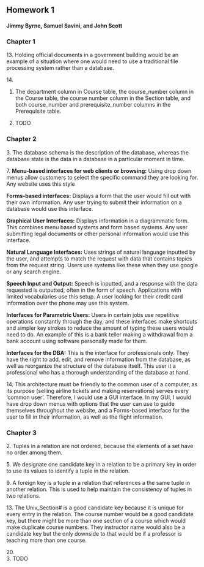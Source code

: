 ##  Homework 1
####  Jimmy Byrne, Samuel Savini, and John Scott


###  Chapter 1
13\.  Holding official documents in a government building would be an example of a situation where one would need to use a traditional file processing system rather than a database.


14\.  
  1.  The department column in Course table, the course_number column in the Course table, the course number column in the Section table, and both course_number and prerequisite_number columns in the Prerequisite table.

  2.  TODO


###  Chapter 2
3\.  The database schema is the description of the database, whereas the database state is the data in a database in a particular moment in time.


7\.  __Menu-based interfaces for web clients or browsing:__ Using drop down menus allow customers to select the specific command they are looking for. Any website uses this style

__Forms-based interfaces:__ Displays a form that the user would fill out with their own information. Any user trying to submit their information on a database would use this interface.

__Graphical User Interfaces:__ Displays information in a diagrammatic form. This combines menu based systems and form based systems. Any user submitting legal documents or other personal information would use this interface.

__Natural Language Interfaces:__ Uses strings of natural language inputted by the user, and attempts to match the request with data that contains topics from the request string. Users use systems like these when they use google or any search engine.

__Speech Input and Output:__ Speech is inputted, and a response with the data requested is outputted, often in the form of speech. Applications with limited vocabularies use this setup. A user looking for their credit card information over the phone may use this system.

__Interfaces for Parametric Users:__ Users in certain jobs use repetitive operations constantly through the day, and these interfaces make shortcuts and simpler key strokes to reduce the amount of typing these users would need to do. An example of this is a bank teller making a withdrawal from a bank account using software personally made for them.

__Interfaces for the DBA:__ This is the interface for professionals only. They have the right to add, edit, and remove information from the database, as well as reorganize the structure of the database itself. This user it a professional who has a thorough understanding of the database at hand.



14\.  This architecture must be friendly to the common user of a computer, as its purpose (selling airline tickets and making reservations) serves every ‘common user’. Therefore, I would use a GUI interface. In my GUI, I would have drop down menus with options that the user can use to guide themselves throughout the website, and a Forms-based interface for the user to fill in their information, as well as the flight information.


###  Chapter 3
2\.  Tuples in a relation are not ordered, because the elements of a set have no order among them.


5\.  We designate one candidate key in a relation to be a primary key in order to use its values to identify a tuple in the relation.


9\.  A foreign key is a tuple in a relation that references a the same tuple in another relation. This is used to help maintain the consistency of tuples in two relations.


13\.  The Univ_Section# is a good candidate key because it is unique for every entry in the relation. The course number would be a good candidate key, but there might be more than one section of a course which would make duplicate course numbers. They instructor name would also be a candidate key but the only downside to that would be if a professor is teaching more than one course.


20\.  
  3.  TODO
